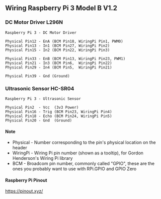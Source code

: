 ## Wiring Raspberry Pi 3 Model B V1.2

### DC Motor Driver L296N
```
Raspberry Pi 3 - DC Motor Driver

Physical Pin12 - EnA (BCM Pin18, WiringPi Pin1, PWM0)
Physical Pin13 - In1 (BCM Pin27, WiringPi Pin2)
Physical Pin15 - In2 (BCM Pin22, WiringPi Pin3)

Physical Pin33 - EnB (BCM Pin13, WiringPi Pin23, PWM1)
Physical Pin21 - In3 (BCM Pin6,  WiringPi Pin22)
Physical Pin29 - In4 (BCM Pin5,  WiringPi Pin21)

Physical Pin39 - Gnd (Ground)
```

### Ultrasonic Sensor HC-SR04
```
Raspberry Pi 3 - Ultrasonic Sensor

Physical Pin2  - Vcc  (3v3 Power)
Physical Pin16 - Trig (BCM Pin23, WiringPi Pin4)
Physical Pin18 - Echo (BCM Pin24, WiringPi Pin5)
Physical Pin20 - Gnd  (Ground)
```

#### Note
- Physical - Number corresponding to the pin's physical location on the header
- WiringPi - Wiring Pi pin number (shown as a tooltip), for Gordon Henderson's Wiring Pi library
- BCM - Broadcom pin number, commonly called "GPIO", these are the ones you probably want to use with RPi.GPIO and GPIO Zero

#### Raspberry Pi Pinout
https://pinout.xyz/
